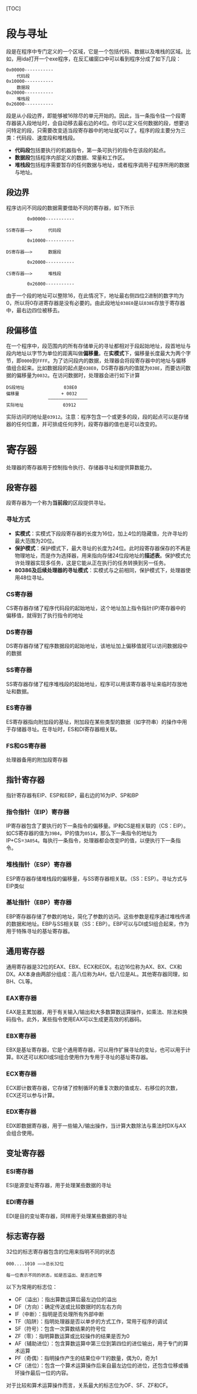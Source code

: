 [TOC]

# 段与寻址

段是在程序中专门定义的一个区域，它是一个包括代码、数据以及堆栈的区域。比如，用ida打开一个exe程序，在反汇编窗口中可以看到程序分成了如下几段：

```assembly
0x00000-----------
	代码段
0x10000-----------
	数据段
0x20000-----------
	堆栈段
0x26000-----------
```

段是从小段边界，即能够被16除尽的单元开始的。因此，当一条指令往一个段寄存器装入段地址时，会自动移去最右边的4位。你可以定义任何数据的段，想要访问特定的段，只需要改变适当段寄存器中的地址就可以了。程序的段主要分为三类：代码段、速度段和堆栈段。

- **代码段**包括要执行的机器指令，第一条可执行的指令在该段的起点。
- **数据段**包括程序内部定义的数据、常量和工作区。
- **堆栈段**包括程序需要暂存的任何数据与地址，或者程序调用子程序所用的数据与地址。

## 段边界

程序访问不同段的数据需要借助不同的寄存器，如下所示

```assembly
        0x00000-----------

SS寄存器——>      代码段

        0x10000-----------
            
DS寄存器——>	  数据段
            
        0x20000-----------
            
CS寄存器——>      堆栈段
            
        0x26000-----------
```

由于一个段的地址可以整除16，在此情况下，地址最右侧四位2进制的数字均为0，所以将0存进寄存器是没有必要的。由此段地址`038E0`是以`038E`存放于寄存器中，最右边四位被移去。

## 段偏移值

在一个程序中，段范围内的所有存储单元的寻址都相对于段起始地址，段首地址与段内地址以字节为单位的距离叫做**偏移量**。在**实模式**下，偏移量长度最大为两个字节，即`0000`到`FFFF`。为了访问段内的数据，处理器会将段寄存器中的地址与偏移值组合起来。比如数据段的起点是`038E0`，DS寄存器内的值就为`038E`，而要访问数据的偏移量为`0032`。在访问数据时，处理器会进行如下计算

```assembly
DS段地址               038E0
偏移量                + 0032
				———————————————
实际地址               03912
```

实际访问的地址是`03912`。注意：程序包含一个或更多的段，段的起点可以是存储器的任何位置，并可排成任何序列，段寄存器的值也是可以改变的。



# 寄存器

处理器的寄存器用于控制指令执行、存储器寻址和提供算数能力。

## 段寄存器

段寄存器为一个称为**当前段**的区段提供寻址。

### 寻址方式

- **实模式**：实模式下段段寄存器的长度为16位，加上4位的隐藏值，允许寻址的最大范围为20位。
- **保护模式**：保护模式下，最大寻址的长度为24位。此时段寄存器保存的不再是物理地址，而是作为选择器，用来指向存储24位段地址的**描述表**。保护模式允许处理器实现多任务，这是它能从正在执行的任务转换到另一任务。
- **80386及后续处理器的寻址模式**：实模式与之前相同，保护模式下，处理器使用48位寻址。

### CS寄存器

CS寄存器存储了程序代码段的起始地址，这个地址加上指令指针(IP)寄存器中的偏移值，就得到了执行指令的地址

### DS寄存器

DS寄存器存储了程序数据段的起始地址，该地址加上偏移值就可以访问数据段中的数据

### SS寄存器

SS寄存器存储了程序堆栈段的起始地址，程序可以用该寄存器寻址来临时存放地址和数据。

### ES寄存器

ES寄存器指向附加段的基址，附加段在某些类型的数据（如字符串）的操作中用于存储器寻址。在寻址时，ES和DI寄存器相关联。

### FS和GS寄存器

处理器备用的附加段寄存器

## 指针寄存器

指针寄存器有EIP、ESP和EBP，最右边的16为IP、SP和BP

### 指令指针（EIP）寄存器

IP寄存器包含了要执行的下一条指令的偏移量。IP和CS是相关联的（CS：EIP）。如CS寄存器的值为`39B4`，IP的值为`0514`，那么下一条指令的地址为IP+CS=`3A054`。每执行一条指令，处理器都会改变IP的值，以便执行下一条指令。

### 堆栈指针（ESP）寄存器

ESP寄存器存储堆栈段的偏移量，与SS寄存器相关联。（SS：ESP）。寻址方式与EIP类似

### 基址指针（EBP）寄存器

EBP寄存器存储了参数的地址，简化了参数的访问。这些参数是程序通过堆栈传递的数据和地址。EBP与SS相关联（SS：EBP）。EBP可以与DI或SI组合起来，作为用于特殊寻址的基址寄存器。 

## 通用寄存器

通用寄存器是32位的EAX、EBX、ECX和EDX。右边16位称为AX、BX、CX和DX。AX本身由两部分组成：高八位称为AH，低八位是AL。其他寄存器同理，如BH、CL等。

### EAX寄存器

EAX是主累加器，用于有关输入/输出和大多数算数运算操作，如乘法、除法和换码指令。此外，某些指令使用EAX可以生成更高效的机器码。

### EBX寄存器

EBX是基址寄存器，它是个通用寄存器，可以用作扩展寻址的变址，也可以用于计算。BX还可以和DI或SI组合使用作为专用于寻址的基址寄存器。

### ECX寄存器

ECX即计数寄存器，它存储了控制循环的重复次数的值或左、右移位的次数，ECX还可以参与计算。

### EDX寄存器

EDX即数据寄存器，用于一些输入/输出操作，当计算大数除法与乘法时DX与AX会组合使用。

## 变址寄存器

### ESI寄存器

ESI是源变址寄存器，用于处理某些数据的寻址

### EDI寄存器

EDI是目的变址寄存器，同样用于处理某些数据的寻址

## 标志寄存器

32位的标志寄存器包含的位用来指明不同的状态

```assembly
000....1010 ——>总长32位
		|
每一位表示不同的状态，如是否溢出、是否进位等
```

以下为常用的标志位：

- OF（溢出）：指出算数运算后最左边位的溢出
- DF（方向）：确定传送或比较数据时的左右方向
- IF（中断）：指明是否处理所有外部中断
- TF（陷阱）：指明处理器是否以单步的方式工作，常用于程序的调试
- SF（符号）：包含一次算数结果的符号位
- ZF（零）：指明算数运算或比较操作的结果是否为0
- AF（辅助进位）：包含算数运算中第三位到第四位的进位输出，用于专门的算术运算
- PF（奇偶）：指明操作产生的结果位中'1'的数量，偶为0，奇为1
- CF（进位）：包含一个算术运算操作后来自最左边位的进位，还包含位移或循环操作最后一位的内容。

对于比较和算术运算操作而言，关系最大的标志位为OF、SF、ZF和CF。


